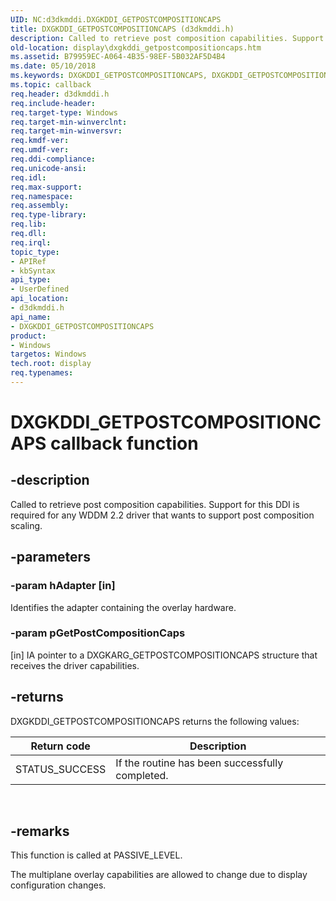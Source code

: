 ```yaml
---
UID: NC:d3dkmddi.DXGKDDI_GETPOSTCOMPOSITIONCAPS
title: DXGKDDI_GETPOSTCOMPOSITIONCAPS (d3dkmddi.h)
description: Called to retrieve post composition capabilities. Support for this DDI is required for any WDDM 2.2 driver that wants to support post composition scaling.
old-location: display\dxgkddi_getpostcompositioncaps.htm
ms.assetid: B79959EC-A064-4B35-98EF-5B032AF5D4B4
ms.date: 05/10/2018
ms.keywords: DXGKDDI_GETPOSTCOMPOSITIONCAPS, DXGKDDI_GETPOSTCOMPOSITIONCAPS callback, DXGKDDI_GETPOSTCOMPOSITIONCAPS callback function [Display Devices], d3dkmddi/DXGKDDI_GETPOSTCOMPOSITIONCAPS, display.dxgkddi_getpostcompositioncaps
ms.topic: callback
req.header: d3dkmddi.h
req.include-header: 
req.target-type: Windows
req.target-min-winverclnt: 
req.target-min-winversvr: 
req.kmdf-ver: 
req.umdf-ver: 
req.ddi-compliance: 
req.unicode-ansi: 
req.idl: 
req.max-support: 
req.namespace: 
req.assembly: 
req.type-library: 
req.lib: 
req.dll: 
req.irql: 
topic_type:
- APIRef
- kbSyntax
api_type:
- UserDefined
api_location:
- d3dkmddi.h
api_name:
- DXGKDDI_GETPOSTCOMPOSITIONCAPS
product:
- Windows
targetos: Windows
tech.root: display
req.typenames: 
---
```


# DXGKDDI_GETPOSTCOMPOSITIONCAPS callback function


## -description


Called to retrieve post composition capabilities. Support for this DDI is required for any WDDM 2.2 driver that wants to support post composition scaling.


## -parameters




### -param hAdapter [in]

Identifies the adapter containing the overlay hardware.


### -param pGetPostCompositionCaps

[in] IA pointer to a DXGKARG_GETPOSTCOMPOSITIONCAPS structure that receives the driver capabilities.


## -returns



DXGKDDI_GETPOSTCOMPOSITIONCAPS returns the following values:

|Return code|Description|
|--- |--- |
|STATUS_SUCCESS|If the routine has been successfully completed.|

 




## -remarks



This function is called at PASSIVE_LEVEL.

The multiplane overlay capabilities are allowed to change due to display configuration changes.




